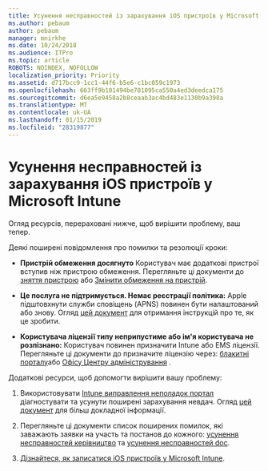 ```yaml
---
title: Усунення несправностей із зарахування iOS пристроїв у Microsoft Intune
ms.author: pebaum
author: pebaum
manager: mnirkhe
ms.date: 10/24/2018
ms.audience: ITPro
ms.topic: article
ROBOTS: NOINDEX, NOFOLLOW
localization_priority: Priority
ms.assetid: d717bcc9-1cc1-44f6-b5e6-c1bc059c1973
ms.openlocfilehash: 663ff9b101494be781095ca550a4ed3deedca175
ms.sourcegitcommit: d6ea5e9458a2b8ceaab3ac4bd483e1130b9a398a
ms.translationtype: MT
ms.contentlocale: uk-UA
ms.lasthandoff: 01/15/2019
ms.locfileid: "28319877"
---
```

# <a name="troubleshoot-issues-with-enrolling-ios-devices-in-microsoft-intune"></a>Усунення несправностей із зарахування iOS пристроїв у Microsoft Intune

Огляд ресурсів, перераховані нижче, щоб вирішити проблему, ваш тепер. 
  
Деякі поширені повідомлення про помилки та резолюції кроки:
  
- **Пристрій обмеження досягнуто** Користувач має додаткові пристрої вступив ніж пристрою обмеження. Перегляньте ці документи до [зняття пристрою](https://docs.microsoft.com/en-us/intune/devices-wipe) або [Змінити обмеження на пристрій](https://docs.microsoft.com/en-us/intune/enrollment-restrictions-set#set-device-limit-restrictions).
    
- **Це послуга не підтримується. Немає реєстрації політика:** Apple підштовхнути служби сповіщень (APNS) повинен бути налаштований або знову. Огляд [цей документ](https://docs.microsoft.com/en-us/intune/apple-mdm-push-certificate-get) для отримання інструкцій про те, як це зробити. 
    
- **Користувача ліцензії типу неприпустиме або ім'я користувача не розпізнано:** Користувач повинен призначити Intune або EMS ліцензії. Перегляньте ці документи до призначите ліцензію через: [блакитні порталу](https://docs.microsoft.com/en-us/azure/active-directory/license-users-groups)або [Офісу Центру адміністрування](https://docs.microsoft.com/en-us/intune/licenses-assign) .
    
Додаткові ресурси, щоб допомогти вирішити вашу проблему:
  
1. Використовувати [Intune виправлення неполадок портал](https://devicemanagement.microsoft.com/#blade/Microsoft_Intune_DeviceSettings/TroubleshootBlade) діагностувати та усунути поширені зарахування невдач. Огляд [цей документ](https://docs.microsoft.com/en-us/intune/help-desk-operators) для більш докладної інформації. 
    
2. Перегляньте ці документи список поширених помилок, які заважають заявки на участь та постанов до кожного: [усунення несправностей керівництво](https://support.microsoft.com/en-us/help/4039809/troubleshooting-ios-device-enrollment-in-intune) та [усунення несправностей doc](https://docs.microsoft.com/en-us/intune-classic/troubleshoot/troubleshoot-device-enrollment-in-intune).
    
3. [Дізнайтеся, як записатися iOS пристроїв у Microsoft Intune](https://docs.microsoft.com/en-us/intune/ios-enroll).
    

